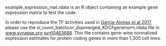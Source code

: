 example_expression_mat.rdata is an R object containing an example gene expression matrix to test the code.

In order to reproduce the TF activities used in [Garcia-Alonso et al 2017](https://www.biorxiv.org/content/early/2017/04/21/129478), please use the cl_voom_batchcor_dupmerged_KDCFgenenorm.rdata file in www.synapse.org [syn10463688](https://www.synapse.org/#!Synapse:syn10463688/wiki/463140). This file contains gene-wise normalized expression estimates for protein coding genes in more than 1,300 cell lines.

